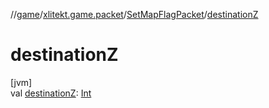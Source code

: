 //[game](../../../index.md)/[xlitekt.game.packet](../index.md)/[SetMapFlagPacket](index.md)/[destinationZ](destination-z.md)

# destinationZ

[jvm]\
val [destinationZ](destination-z.md): [Int](https://kotlinlang.org/api/latest/jvm/stdlib/kotlin/-int/index.html)
